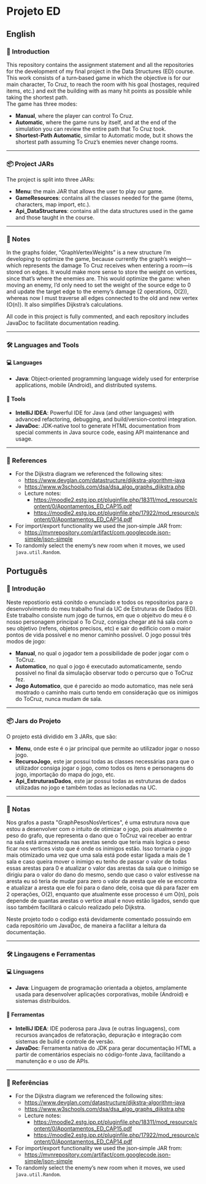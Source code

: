 # Projeto ED
## English
### 📌 Introduction
This repository contains the assignment statement and all the repositories for the development of my final project in the Data Structures (ED) course. This work consists of a turn‑based game in which the objective is for our main character, To Cruz, to reach the room with his goal (hostages, required items, etc.) and exit the building with as many hit points as possible while taking the shortest path.  
The game has three modes:
- **Manual**, where the player can control To Cruz.  
- **Automatic**, where the game runs by itself, and at the end of the simulation you can review the entire path that To Cruz took.  
- **Shortest‑Path Automatic**, similar to Automatic mode, but it shows the shortest path assuming To Cruz’s enemies never change rooms.  

---
### 📦 Project JARs
The project is split into three JARs:
- **Menu**: the main JAR that allows the user to play our game.  
- **GameResources**: contains all the classes needed for the game (items, characters, map import, etc.).  
- **Api_DataStructures**: contains all the data structures used in the game and those taught in the course.  

---
### 📝 Notes
In the graphs folder, “GraphVertexWeights” is a new structure I’m developing to optimize the game, because currently the graph’s weight—which represents the damage To Cruz receives when entering a room—is stored on edges. It would make more sense to store the weight on vertices, since that’s where the enemies are. This would optimize the game: when moving an enemy, I’d only need to set the weight of the source edge to 0 and update the target edge to the enemy’s damage (2 operations, O(2)), whereas now I must traverse all edges connected to the old and new vertex (O(n)). It also simplifies Dijkstra’s calculations.

All code in this project is fully commented, and each repository includes JavaDoc to facilitate documentation reading.

---
### 🛠️ Languages and Tools
#### 💻 Languages
- **Java**: Object‑oriented programming language widely used for enterprise applications, mobile (Android), and distributed systems.

#### 🧰 Tools
- **IntelliJ IDEA**: Powerful IDE for Java (and other languages) with advanced refactoring, debugging, and build/version‑control integration.  
- **JavaDoc**: JDK‑native tool to generate HTML documentation from special comments in Java source code, easing API maintenance and usage.  

---
### 📑 References
- For the Dijkstra diagram we referenced the following sites:  
  - https://www.devglan.com/datastructure/dijkstra-algorithm-java  
  - https://www.w3schools.com/dsa/dsa_algo_graphs_dijkstra.php  
  - Lecture notes:  
    - https://moodle2.estg.ipp.pt/pluginfile.php/18311/mod_resource/content/0/Apontamentos_ED_CAP15.pdf  
    - https://moodle2.estg.ipp.pt/pluginfile.php/17922/mod_resource/content/0/Apontamentos_ED_CAP14.pdf  
- For import/export functionality we used the json‑simple JAR from:  
  - https://mvnrepository.com/artifact/com.googlecode.json-simple/json-simple  
- To randomly select the enemy’s new room when it moves, we used `java.util.Random`.
  
## Português
### 📌 Introdução
Neste repostiorio está conitdo o enunciado e todos os repositorios para o desenvolvimento do meu trabalho final da UC de Estruturas de Dados (ED). Este trabalho consiste num jogo de turnos, em que o objeitvo do meu é o nosso personagem principal o To Cruz, consiga chegar até há sala com o seu objetivo (refens, objetos precisos, etc) e sair do edificio com o maior pontos de vida possível e no menor caminho possível. 
O jogo possui três modos de jogo:
- **Manual**, no qual o jogador tem a possibilidade de poder jogar com o ToCruz.
- **Automatico**, no qual o jogo é executado automaticamente, sendo possivel no final da simulação observar todo o percurso que o ToCruz fez.
- **Jogo Automatico**, que é parecido ao modo automatico, mas nele será mostrado o caminho mais curto tendo em consideração que os inimigos do ToCruz, nunca mudam de sala.

---
### 📦 Jars do Projeto
O projeto está dividido em 3 JARs, que são:
- **Menu**, onde este é o jar principal que permite ao utilizador jogar o nosso jogo.
- **RecursoJogo**, este jar possui todas as classes necessárias para que o utilizador consiga jogar o jogo, como todos os itens e personagens do jogo, importação do mapa do jogo, etc.
- **Api_EstruturasDados**, este jar possui todas as estruturas de dados utilizadas no jogo e também todas as lecionadas na UC.

---
### 📝 Notas
Nos grafos a pasta "GraphPesosNosVertices", é uma estrutura nova que estou a desenvolver com o intuito de otimizar o jogo, pois atualmente o peso do grafo, que representa o dano que o ToCruz vai receber ao entrar na sala está armazenada nas arestas sendo que teria mais logica o peso ficar nos vertices visto que é onde os inimigos estão. Isso tornaria o jogo mais otimizado uma vez que uma sala está pode estar ligada a mais de 1 sala e caso queira mover o inimigo eu tenho de passar o valor de todas essas arestas para 0 e atualizar o valor das arestas da sala que o inimigo se dirigiu para o valor do dano do mesmo, sendo que caso o valor estivesse na aresta eu só teria de mudar para zero o valor da aresta que ele se encontra e atualizar a aresta que ele foi para o dano dele, coisa que dá para fazer em 2 operações, O(2), enquanto que atualmente esse processo é um O(n), pois depende de quantas arestas o vertice atual e novo estão ligados, sendo que isso também facilitará o calculo realizado pelo Dijkstra.

Neste projeto todo o codigo está devidamente comentado possuindo em cada repositório um JavaDoc, de maneira a facilitar a leitura da documentação.

---
### 🛠️ Lingaugens e Ferramentas
#### 💻 Linguagens
- **Java**: Linguagem de programação orientada a objetos, amplamente usada para desenvolver aplicações corporativas, mobile (Android) e sistemas distribuídos.

#### 🧰 Ferramentas
- **IntelliJ IDEA**: IDE poderosa para Java (e outras linguagens), com recursos avançados de refatoração, depuração e integração com sistemas de build e controle de versão.  
- **JavaDoc**: Ferramenta nativa do JDK para gerar documentação HTML a partir de comentários especiais no código-fonte Java, facilitando a manutenção e o uso de APIs.  

---
### 📑 Referências
- For the Dijkstra diagram we referenced the following sites:  
  - https://www.devglan.com/datastructure/dijkstra-algorithm-java  
  - https://www.w3schools.com/dsa/dsa_algo_graphs_dijkstra.php  
  - Lecture notes:  
    - https://moodle2.estg.ipp.pt/pluginfile.php/18311/mod_resource/content/0/Apontamentos_ED_CAP15.pdf  
    - https://moodle2.estg.ipp.pt/pluginfile.php/17922/mod_resource/content/0/Apontamentos_ED_CAP14.pdf  
- For import/export functionality we used the json‑simple JAR from:  
  - https://mvnrepository.com/artifact/com.googlecode.json-simple/json-simple  
- To randomly select the enemy’s new room when it moves, we used `java.util.Random`.
